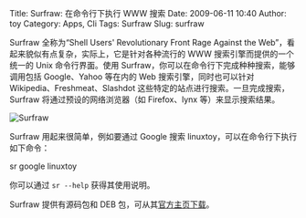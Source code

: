 Title: Surfraw: 在命令行下执行 WWW 搜索
Date: 2009-06-11 10:40
Author: toy
Category: Apps, Cli
Tags: Surfraw
Slug: surfraw

Surfraw 全称为“Shell Users' Revolutionary Front Rage Against the
Web”，看起来貌似有点复杂，实际上，它是针对各种流行的 WWW
搜索引擎而提供的一个统一的 Unix 命令行界面。使用
Surfraw，你可以在命令行下完成种种搜索，能够调用包括 Google、Yahoo
等在内的 Web 搜索引擎，同时也可以针对 Wikipedia、Freshmeat、Slashdot
这些特定的站点进行搜索。一旦完成搜索，Surfraw 将通过预设的网络浏览器（如
Firefox、lynx 等）来显示搜索结果。

![Surfraw](http://i.linuxtoy.org/images/2009/06/surfraw.png)

Surfraw 用起来很简单，例如要通过 Google 搜索
linuxtoy，可以在命令行下执行如下命令：

sr google linuxtoy

你可以通过 `sr --help` 获得其使用说明。

Surfraw 提供有源码包和 DEB
包，可从其[官方主页下载](http://surfraw.alioth.debian.org/)。
